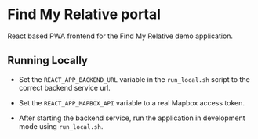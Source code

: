 # Find My Relative portal

React based PWA frontend for the Find My Relative demo application.


## Running Locally

* Set the `REACT_APP_BACKEND_URL` variable in the `run_local.sh` script to the correct backend service url.

* Set the `REACT_APP_MAPBOX_API` variable to a real Mapbox access token.

* After starting the backend service, run the application in development mode using `run_local.sh`.

